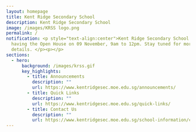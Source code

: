 ```yaml
---
layout: homepage
title: Kent Ridge Secondary School
description: Kent Ridge Secondary School
image: /images/KRSS logo.png
permalink: /
notification: <p style="text-align:center">Kent Ridge Secondary School will be
  having the Open House on 09 November, 9am to 12pm. Stay tuned for more
  details. </p><p></p>
sections:
  - hero:
      background: /images/krss.gif
      key_highlights:
        - title: Announcements
          description: ""
          url: https://www.kentridgesec.moe.edu.sg/announcements/
        - title: Quick Links
          description: ""
          url: https://www.kentridgesec.moe.edu.sg/quick-links/
        - title: Contact Us
          description: ""
          url: https://www.kentridgesec.moe.edu.sg/school-information/contact-information/
---
```

